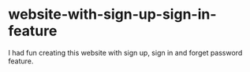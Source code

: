 # website-with-sign-up-sign-in-feature

I had fun creating this website with sign up, sign in and forget password feature.
